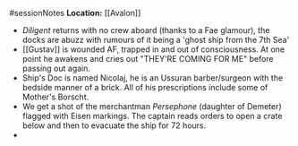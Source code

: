 #sessionNotes 
**Location:** [[Avalon]]
- *Diligent* returns with no crew aboard (thanks to a Fae glamour), the docks are abuzz with rumours of it being a 'ghost ship from the 7th Sea'
- [[Gustav]] is wounded AF, trapped in and out of consciousness.  At one point he awakens and cries out "THEY'RE COMING FOR ME" before passing out again.
- Ship's Doc is named Nicolaj, he is an Ussuran barber/surgeon with the bedside manner of a brick.   All of his prescriptions include some of Mother's Borscht.
- We get a shot of the merchantman *Persephone* (daughter of Demeter) flagged with Eisen markings.  The captain reads orders to open a crate below and then to evacuate the ship for 72 hours.
- 